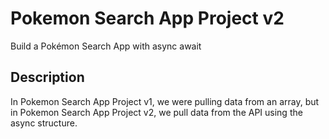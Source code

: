 # Pokemon Search App Project v2
Build a Pokémon Search App with async await

## Description
In Pokemon Search App Project v1, we were pulling data from an array, but in Pokemon Search App Project v2, we pull data from the API using the async structure.